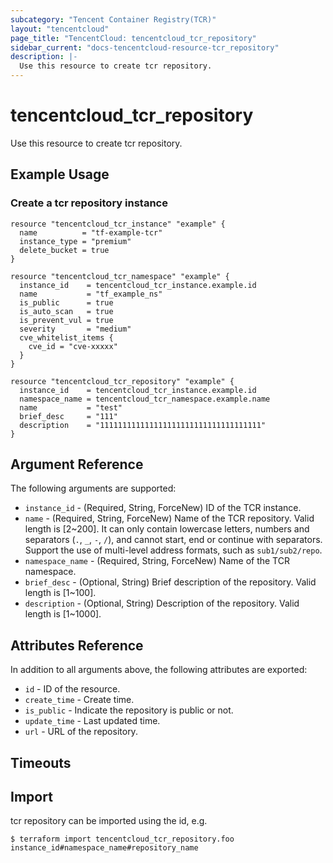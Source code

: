 ```yaml
---
subcategory: "Tencent Container Registry(TCR)"
layout: "tencentcloud"
page_title: "TencentCloud: tencentcloud_tcr_repository"
sidebar_current: "docs-tencentcloud-resource-tcr_repository"
description: |-
  Use this resource to create tcr repository.
---
```


# tencentcloud_tcr_repository

Use this resource to create tcr repository.

## Example Usage

### Create a tcr repository instance

```hcl
resource "tencentcloud_tcr_instance" "example" {
  name          = "tf-example-tcr"
  instance_type = "premium"
  delete_bucket = true
}

resource "tencentcloud_tcr_namespace" "example" {
  instance_id    = tencentcloud_tcr_instance.example.id
  name           = "tf_example_ns"
  is_public      = true
  is_auto_scan   = true
  is_prevent_vul = true
  severity       = "medium"
  cve_whitelist_items {
    cve_id = "cve-xxxxx"
  }
}

resource "tencentcloud_tcr_repository" "example" {
  instance_id    = tencentcloud_tcr_instance.example.id
  namespace_name = tencentcloud_tcr_namespace.example.name
  name           = "test"
  brief_desc     = "111"
  description    = "111111111111111111111111111111111111"
}
```

## Argument Reference

The following arguments are supported:

* `instance_id` - (Required, String, ForceNew) ID of the TCR instance.
* `name` - (Required, String, ForceNew) Name of the TCR repository. Valid length is [2~200]. It can only contain lowercase letters, numbers and separators (`.`, `_`, `-`, `/`), and cannot start, end or continue with separators. Support the use of multi-level address formats, such as `sub1/sub2/repo`.
* `namespace_name` - (Required, String, ForceNew) Name of the TCR namespace.
* `brief_desc` - (Optional, String) Brief description of the repository. Valid length is [1~100].
* `description` - (Optional, String) Description of the repository. Valid length is [1~1000].

## Attributes Reference

In addition to all arguments above, the following attributes are exported:

* `id` - ID of the resource.
* `create_time` - Create time.
* `is_public` - Indicate the repository is public or not.
* `update_time` - Last updated time.
* `url` - URL of the repository.


## Timeouts

<no value>


## Import

tcr repository can be imported using the id, e.g.

```
$ terraform import tencentcloud_tcr_repository.foo instance_id#namespace_name#repository_name
```

